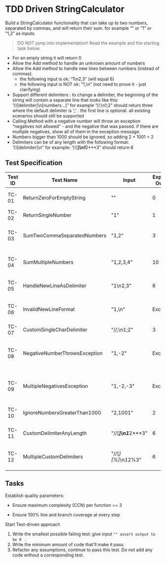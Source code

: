 # TDD Driven StringCalculator

Build a StringCalculator functionality that can take up to two numbers, separated by commas, and will return their sum. 
for example “” or “1” or “1,2” as inputs.

> DO NOT jump into implementation! Read the example and the starting task below.

- For an empty string it will return 0
- Allow the Add method to handle an unknown amount of numbers
- Allow the Add method to handle new lines between numbers (instead of commas).
  - the following input is ok: “1\n2,3” (will equal 6)
  - the following input is NOT ok: “1,\n” (not need to prove it - just clarifying)
- Support different delimiters : to change a delimiter, the beginning of the string will contain a separate line that looks like this: “//[delimiter]\n[numbers…]” for example “//;\n1;2” should return three where the default delimiter is ‘;’ .
the first line is optional. all existing scenarios should still be supported
- Calling Method with a negative number will throw an exception “negatives not allowed” - and the negative that was passed. if there are multiple negatives, show all of them in the exception message.
- Numbers bigger than 1000 should be ignored, so adding 2 + 1001 = 2
- Delimiters can be of any length with the following format: “//[delimiter]\n” for example: “//[***]\n1***2***3” should return 6


## Test Specification


| Test ID | Test Name                          | Input                  | Expected Output  | Notes                                    |
|---------|------------------------------------|------------------------|------------------|------------------------------------------|
| TC-01   | ReturnZeroForEmptyString           | ""                     | 0                | Empty string returns 0                   |
| TC-02   | ReturnSingleNumber                 | "1"                    | 1                | Single number                            |
| TC-03   | SumTwoCommaSeparatedNumbers        | "1,2"                  | 3                | Two numbers separated by comma           |
| TC-04   | SumMultipleNumbers                 | "1,2,3,4"              | 10               | Handles unknown amount of numbers        |
| TC-05   | HandleNewLineAsDelimiter           | "1\n2,3"               | 6                | Supports newline as delimiter            |
| TC-06   | InvalidNewLineFormat               | "1,\n"                 | Exception        | Invalid format, not required to prove    |
| TC-07   | CustomSingleCharDelimiter          | "//;\n1;2"             | 3                | Custom delimiter `;`                     |
| TC-08   | NegativeNumberThrowsException      | "1,-2"                 | Exception        | Message: "negatives not allowed: -2"     |
| TC-09   | MultipleNegativesException         | "1,-2,-3"              | Exception        | Message: "negatives not allowed: -2, -3" |
| TC-10   | IgnoreNumbersGreaterThan1000       | "2,1001"               | 2                | Numbers >1000 are ignored                |
| TC-11   | CustomDelimiterAnyLength           | "//[***]\n1***2***3"   | 6                | Delimiter of any length                  |
| TC-12   | MultipleCustomDelimiters           | "//[*][%]\n1*2%3"      | 6                | Multiple delimiters (if supported)       |

## Tasks



Establish quality parameters:

- Ensure  maximum complexity (CCN) per function == 3

- Ensure 100% line and branch coverage at every step

  

Start Test-driven approach

1. Write the smallest possible failing test: give input `"" assert output to be 0 ` .
2. Write the minimum amount of code that'll make it pass.
3. Refactor any assumptions, continue to pass this test. Do not add any code without a corresponding test.
